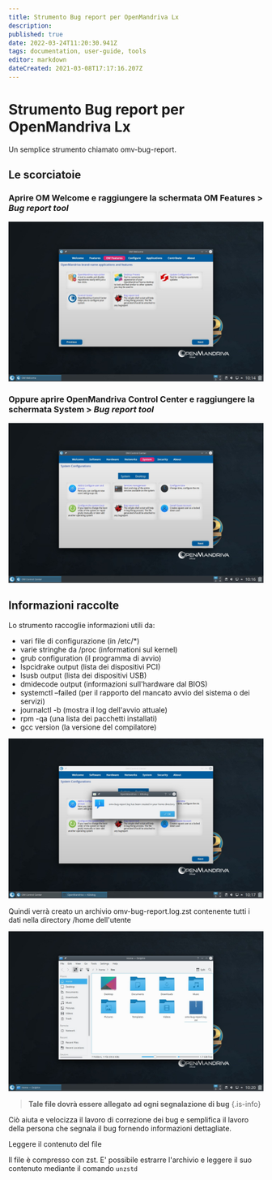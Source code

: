 ```yaml
---
title: Strumento Bug report per OpenMandriva Lx
description: 
published: true
date: 2022-03-24T11:20:30.941Z
tags: documentation, user-guide, tools
editor: markdown
dateCreated: 2021-03-08T17:17:16.207Z
---
```


# Strumento Bug report per OpenMandriva Lx
Un semplice strumento chiamato omv-bug-report.

## Le scorciatoie
### Aprire OM Welcome e raggiungere la schermata OM Features > *Bug report tool*

![om-bugreportwelc.jpg](/images/om-bugreportwelc.jpg)

### Oppure aprire OpenMandriva Control Center e raggiungere la schermata System > *Bug report tool*

![om-bugreportomcc.jpg](/images/om-bugreportomcc.jpg)

## Informazioni raccolte
Lo strumento raccoglie informazioni utili da:

- vari file di configurazione (in /etc/*)
- varie stringhe da /proc (informationi sul kernel)
- grub configuration (il programma di avvio)
- lspcidrake output (lista dei dispositivi PCI)
- lsusb output (lista dei dispositivi USB)
- dmidecode output (informazioni sull'hardware dal BIOS)
- systemctl –failed (per il rapporto del mancato avvio del sistema o dei servizi)
- journalctl -b (mostra il log dell'avvio attuale)
- rpm -qa (una lista dei pacchetti installati)
- gcc version (la versione del compilatore)

![om-bugreportpopup.jpg](/images/om-bugreportpopup.jpg)

Quindi verrà creato un archivio omv-bug-report.log.zst contenente tutti i dati nella directory /home dell'utente

![om-bugreportfile.jpg](/images/om-bugreportfile.jpg)

> **Tale file dovrà essere allegato ad ogni segnalazione di bug**
{.is-info}

Ciò aiuta e velocizza il lavoro di correzione dei bug e semplifica il lavoro della persona che segnala il bug fornendo informazioni dettagliate.

Leggere il contenuto del file

Il file è compresso con zst. E' possibile estrarre l'archivio e leggere il suo contenuto mediante il comando `unzstd`


